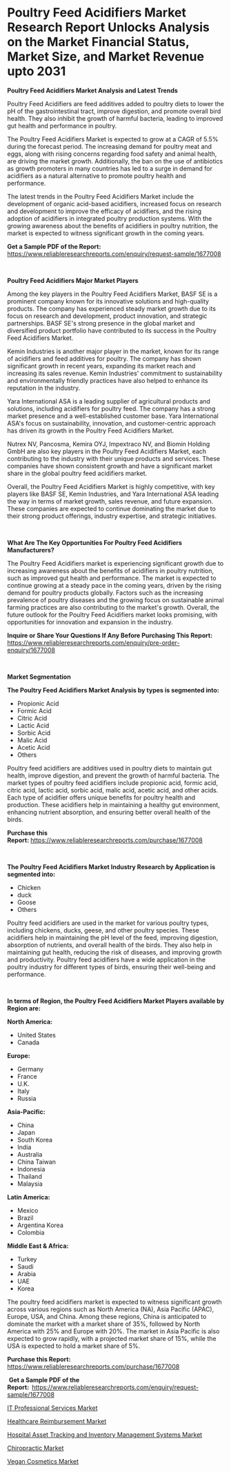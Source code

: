 <p><h1>Poultry Feed Acidifiers Market Research Report Unlocks Analysis on the Market Financial Status, Market Size, and Market Revenue upto 2031</h1></p><p><strong>Poultry Feed Acidifiers Market Analysis and Latest Trends</strong></p>
<p><p>Poultry Feed Acidifiers are feed additives added to poultry diets to lower the pH of the gastrointestinal tract, improve digestion, and promote overall bird health. They also inhibit the growth of harmful bacteria, leading to improved gut health and performance in poultry.</p><p>The Poultry Feed Acidifiers Market is expected to grow at a CAGR of 5.5% during the forecast period. The increasing demand for poultry meat and eggs, along with rising concerns regarding food safety and animal health, are driving the market growth. Additionally, the ban on the use of antibiotics as growth promoters in many countries has led to a surge in demand for acidifiers as a natural alternative to promote poultry health and performance.</p><p>The latest trends in the Poultry Feed Acidifiers Market include the development of organic acid-based acidifiers, increased focus on research and development to improve the efficacy of acidifiers, and the rising adoption of acidifiers in integrated poultry production systems. With the growing awareness about the benefits of acidifiers in poultry nutrition, the market is expected to witness significant growth in the coming years.</p></p>
<p><strong>Get a Sample PDF of the Report:&nbsp;</strong> <a href="https://www.reliableresearchreports.com/enquiry/request-sample/1677008">https://www.reliableresearchreports.com/enquiry/request-sample/1677008</a></p>
<p>&nbsp;</p>
<p><strong>Poultry Feed Acidifiers Major Market Players</strong></p>
<p><p>Among the key players in the Poultry Feed Acidifiers Market, BASF SE is a prominent company known for its innovative solutions and high-quality products. The company has experienced steady market growth due to its focus on research and development, product innovation, and strategic partnerships. BASF SE's strong presence in the global market and diversified product portfolio have contributed to its success in the Poultry Feed Acidifiers Market.</p><p>Kemin Industries is another major player in the market, known for its range of acidifiers and feed additives for poultry. The company has shown significant growth in recent years, expanding its market reach and increasing its sales revenue. Kemin Industries' commitment to sustainability and environmentally friendly practices have also helped to enhance its reputation in the industry.</p><p>Yara International ASA is a leading supplier of agricultural products and solutions, including acidifiers for poultry feed. The company has a strong market presence and a well-established customer base. Yara International ASA's focus on sustainability, innovation, and customer-centric approach has driven its growth in the Poultry Feed Acidifiers Market.</p><p>Nutrex NV, Pancosma, Kemira OYJ, Impextraco NV, and Biomin Holding GmbH are also key players in the Poultry Feed Acidifiers Market, each contributing to the industry with their unique products and services. These companies have shown consistent growth and have a significant market share in the global poultry feed acidifiers market.</p><p>Overall, the Poultry Feed Acidifiers Market is highly competitive, with key players like BASF SE, Kemin Industries, and Yara International ASA leading the way in terms of market growth, sales revenue, and future expansion. These companies are expected to continue dominating the market due to their strong product offerings, industry expertise, and strategic initiatives.</p></p>
<p>&nbsp;</p>
<p><strong>What Are The Key Opportunities For Poultry Feed Acidifiers Manufacturers?</strong></p>
<p><p>The Poultry Feed Acidifiers market is experiencing significant growth due to increasing awareness about the benefits of acidifiers in poultry nutrition, such as improved gut health and performance. The market is expected to continue growing at a steady pace in the coming years, driven by the rising demand for poultry products globally. Factors such as the increasing prevalence of poultry diseases and the growing focus on sustainable animal farming practices are also contributing to the market's growth. Overall, the future outlook for the Poultry Feed Acidifiers market looks promising, with opportunities for innovation and expansion in the industry.</p></p>
<p><strong>Inquire or Share Your Questions If Any Before Purchasing This Report:</strong> <a href="https://www.reliableresearchreports.com/enquiry/pre-order-enquiry/1677008">https://www.reliableresearchreports.com/enquiry/pre-order-enquiry/1677008</a></p>
<p>&nbsp;</p>
<p><strong>Market Segmentation</strong></p>
<p><strong>The Poultry Feed Acidifiers Market Analysis by types is segmented into:</strong></p>
<p><ul><li>Propionic Acid</li><li>Formic Acid</li><li>Citric Acid</li><li>Lactic Acid</li><li>Sorbic Acid</li><li>Malic Acid</li><li>Acetic Acid</li><li>Others</li></ul></p>
<p><p>Poultry feed acidifiers are additives used in poultry diets to maintain gut health, improve digestion, and prevent the growth of harmful bacteria. The market types of poultry feed acidifiers include propionic acid, formic acid, citric acid, lactic acid, sorbic acid, malic acid, acetic acid, and other acids. Each type of acidifier offers unique benefits for poultry health and production. These acidifiers help in maintaining a healthy gut environment, enhancing nutrient absorption, and ensuring better overall health of the birds.</p></p>
<p><strong>Purchase this Report:&nbsp;</strong><a href="https://www.reliableresearchreports.com/purchase/1677008">https://www.reliableresearchreports.com/purchase/1677008</a></p>
<p>&nbsp;</p>
<p><strong>The Poultry Feed Acidifiers Market Industry Research by Application is segmented into:</strong></p>
<p><ul><li>Chicken</li><li>duck</li><li>Goose</li><li>Others</li></ul></p>
<p><p>Poultry feed acidifiers are used in the market for various poultry types, including chickens, ducks, geese, and other poultry species. These acidifiers help in maintaining the pH level of the feed, improving digestion, absorption of nutrients, and overall health of the birds. They also help in maintaining gut health, reducing the risk of diseases, and improving growth and productivity. Poultry feed acidifiers have a wide application in the poultry industry for different types of birds, ensuring their well-being and performance.</p></p>
<p>&nbsp;</p>
<p><strong>In terms of Region, the Poultry Feed Acidifiers Market Players available by Region are:</strong></p>
<p>
    <p> <strong> North America: </strong>
        <ul>
            <li>United States</li>
            <li>Canada</li>
        </ul>
        </p> 
    <p> <strong> Europe: </strong>
        <ul>
            <li>Germany</li>
            <li>France</li>
            <li>U.K.</li>
            <li>Italy</li>
            <li>Russia</li>
        </ul>
        </p> 
    <p> <strong> Asia-Pacific: </strong>
        <ul>
            <li>China</li>
            <li>Japan</li>
            <li>South Korea</li>
            <li>India</li>
            <li>Australia</li>
            <li>China Taiwan</li>
            <li>Indonesia</li>
            <li>Thailand</li>
            <li>Malaysia</li>
        </ul>
        </p> 
    <p> <strong> Latin America: </strong>
        <ul>
            <li>Mexico</li>
            <li>Brazil</li>
            <li>Argentina Korea</li>
            <li>Colombia</li>
        </ul>
        </p> 
    <p> <strong> Middle East & Africa: </strong>
        <ul>
            <li>Turkey</li>
            <li>Saudi</li>
            <li>Arabia</li>
            <li>UAE</li>
            <li>Korea</li>
        </ul>
    </p>
    </p>
<p><p>The poultry feed acidifiers market is expected to witness significant growth across various regions such as North America (NA), Asia Pacific (APAC), Europe, USA, and China. Among these regions, China is anticipated to dominate the market with a market share of 35%, followed by North America with 25% and Europe with 20%. The market in Asia Pacific is also expected to grow rapidly, with a projected market share of 15%, while the USA is expected to hold a market share of 5%.</p></p>
<p><strong>Purchase this Report: </strong><a href="https://www.reliableresearchreports.com/purchase/1677008">https://www.reliableresearchreports.com/purchase/1677008</a></p>
<p>&nbsp;<strong>Get a Sample PDF of the Report:&nbsp;&nbsp;</strong><a href="https://www.reliableresearchreports.com/enquiry/request-sample/1677008">https://www.reliableresearchreports.com/enquiry/request-sample/1677008</a></p>
<p><strong></strong></p>
<p><p><a href="https://medium.com/@petrajones35/it-professional-services-market-trends-forecast-and-competitive-analysis-to-2031-865618038406">IT Professional Services Market</a></p><p><a href="https://medium.com/@petrajones35/healthcare-reimbursement-market-report-reveals-the-latest-trends-and-growth-opportunities-of-this-6f1c8b8130dd">Healthcare Reimbursement Market</a></p><p><a href="https://medium.com/@petrajones35/hospital-asset-tracking-and-inventory-management-systems-market-size-reveals-the-best-marketing-827010e3b3d1">Hospital Asset Tracking and Inventory Management Systems Market</a></p><p><a href="https://medium.com/@petrajones35/chiropractic-market-furnishes-information-on-market-share-market-trends-and-market-growth-99112b6ba54f">Chiropractic Market</a></p><p><a href="https://medium.com/@petrajones35/vegan-cosmetics-market-size-cagr-trends-2024-2030-c28330bbe5db">Vegan Cosmetics Market</a></p></p>